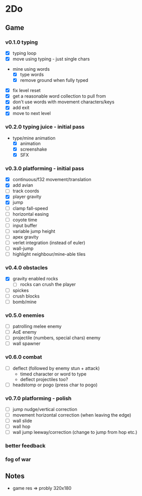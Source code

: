 # 2Do

## Game

### v0.1.0 typing

- [x] typing loop
- [x] move using typing - just single chars
- mine using words
  - [x] type words
  - [x] remove ground when fully typed
- [x] fix level reset
- [x] get a reasonable word collection to pull from
- [x] don't use words with movement characters/keys
- [x] add exit
- [x] move to next level

### v0.2.0 typing juice - initial pass

- type/mine animation
  - [x] animation
  - [x] screenshake
  - [x] SFX

### v0.3.0 platforming - initial pass

- [x] continuous/f32 movement/translation
- [x] add avian
- [ ] track coords
- [x] player gravity
- [x] jump
- [ ] clamp fall-speed
- [ ] horizontal easing
- [ ] coyote time
- [ ] input buffer
- [ ] variable jump height
- [ ] apex gravity
- [ ] verlet integration (instead of euler)
- [ ] wall-jump
- [ ] highlight neighbour/mine-able tiles

### v0.4.0 obstacles

- [x] gravity enabled rocks 
  - [ ] rocks can crush the player
- [ ] spickes
- [ ] crush blocks
- [ ] bomb/mine

### v0.5.0 enemies

- [ ] patrolling melee enemy
- [ ] AoE enemy
- [ ] projectile (numbers, special chars) enemy
- [ ] wall spawner

### v0.6.0 combat

- [ ] deflect (followed by enemy stun + attack)
  - timed character or word to type
  - deflect projectiles too?
- [ ] headstomp or pogo (press char to pogo)

### v0.7.0 platforming - polish

- [ ] jump nudge/vertical correction
- [ ] movement horizontal correction (when leaving the edge)
- [ ] wall slide
- [ ] wall hop
- [ ] wall jump leeway/correction (change to jump from hop etc.)

### better feedback

### fog of war


## Notes

- game res => probly 320x180

